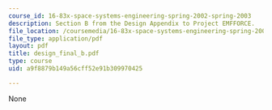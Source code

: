 ```yaml
---
course_id: 16-83x-space-systems-engineering-spring-2002-spring-2003
description: Section B from the Design Appendix to Project EMFFORCE.
file_location: /coursemedia/16-83x-space-systems-engineering-spring-2002-spring-2003/a9f8879b149a56cff52e91b309970425_design_final_b.pdf
file_type: application/pdf
layout: pdf
title: design_final_b.pdf
type: course
uid: a9f8879b149a56cff52e91b309970425

---
```

None